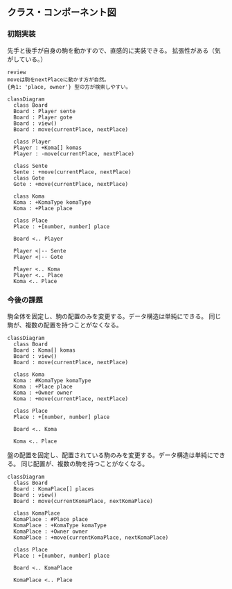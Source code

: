 ## クラス・コンポーネント図

### 初期実装

先手と後手が自身の駒を動かすので、直感的に実装できる。
拡張性がある（気がしている。）

```
review
moveは駒をnextPlaceに動かす方が自然。
{角1: 'place, owner'} 型の方が検索しやすい。
```

```mermaid
classDiagram
  class Board
  Board : Player sente
  Board : Player gote
  Board : view()
  Board : move(currentPlace, nextPlace)

  class Player
  Player : +Koma[] komas
  Player : -move(currentPlace, nextPlace)

  class Sente
  Sente : +move(currentPlace, nextPlace)
  class Gote
  Gote : +move(currentPlace, nextPlace)

  class Koma
  Koma : +KomaType komaType
  Koma : +Place place

  class Place
  Place : +[number, number] place

  Board <.. Player

  Player <|-- Sente
  Player <|-- Gote

  Player <.. Koma
  Player <.. Place
  Koma <.. Place
```

### 今後の課題

駒全体を固定し、駒の配置のみを変更する。データ構造は単純にできる。
同じ駒が、複数の配置を持つことがなくなる。

```mermaid
classDiagram
  class Board
  Board : Koma[] komas
  Board : view()
  Board : move(currentPlace, nextPlace)

  class Koma
  Koma : #KomaType komaType
  Koma : +Place place
  Koma : +Owner owner
  Koma : +move(currentPlace, nextPlace)

  class Place
  Place : +[number, number] place

  Board <.. Koma

  Koma <.. Place
```

盤の配置を固定し、配置されている駒のみを変更する。データ構造は単純にできる。
同じ配置が、複数の駒を持つことがなくなる。

```mermaid
classDiagram
  class Board
  Board : KomaPlace[] places
  Board : view()
  Board : move(currentKomaPlace, nextKomaPlace)

  class KomaPlace
  KomaPlace : #Place place
  KomaPlace : +KomaType komaType
  KomaPlace : +Owner owner
  KomaPlace : +move(currentKomaPlace, nextKomaPlace)

  class Place
  Place : +[number, number] place

  Board <.. KomaPlace

  KomaPlace <.. Place
```
